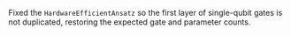 Fixed the `HardwareEfficientAnsatz` so the first layer of single-qubit gates is not duplicated, restoring the expected gate and parameter counts.
